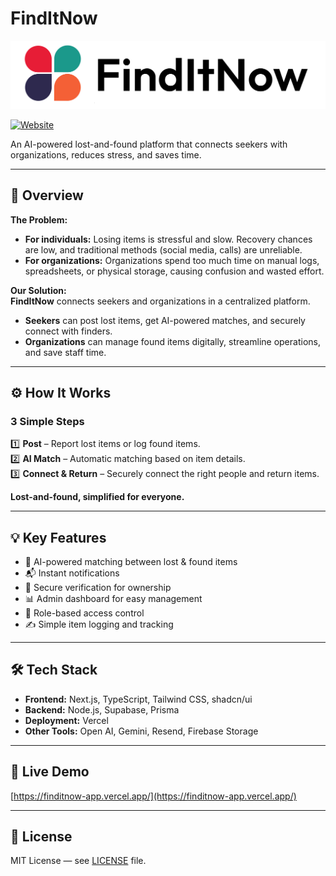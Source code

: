 # FindItNow

<img src="screenshots/logo.png" alt="FindItNow Logo" />

[![Website](https://img.shields.io/badge/visit-live_demo-blue?logo=vercel)](https://finditnow-app.vercel.app/)

An AI-powered lost-and-found platform that connects seekers with organizations, reduces stress, and saves time.

---

## 🎯 Overview

**The Problem:**  
- **For individuals:** Losing items is stressful and slow. Recovery chances are low, and traditional methods (social media, calls) are unreliable.  
- **For organizations:** Organizations spend too much time on manual logs, spreadsheets, or physical storage, causing confusion and wasted effort.

**Our Solution:**  
**FindItNow** connects seekers and organizations in a centralized platform.  
- **Seekers** can post lost items, get AI-powered matches, and securely connect with finders.  
- **Organizations** can manage found items digitally, streamline operations, and save staff time.

---

## ⚙️ How It Works

### 3 Simple Steps
1️⃣ **Post** – Report lost items or log found items.  
2️⃣ **AI Match** – Automatic matching based on item details.  
3️⃣ **Connect & Return** – Securely connect the right people and return items.

**Lost-and-found, simplified for everyone.**

---

## 💡 Key Features

- 🧠 AI-powered matching between lost & found items  
- 📬 Instant notifications  
- 🔐 Secure verification for ownership  
- 📊 Admin dashboard for easy management  
- 👥 Role-based access control  
- ✍️ Simple item logging and tracking

---

## 🛠️ Tech Stack

- **Frontend:** Next.js, TypeScript, Tailwind CSS, shadcn/ui
- **Backend:** Node.js, Supabase, Prisma 
- **Deployment:** Vercel  
- **Other Tools:** Open AI, Gemini, Resend, Firebase Storage

---

## 🚀 Live Demo

[https://finditnow-app.vercel.app/](https://finditnow-app.vercel.app/)

---

## 🪪 License

MIT License — see [LICENSE](./LICENSE) file.
